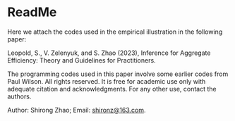 # ReadMe

Here we attach the codes used in the empirical illustration in the following paper:

Leopold, S., V. Zelenyuk, and S. Zhao (2023), Inference for Aggregate Efficiency: Theory and Guidelines for Practitioners.

The programming codes used in this paper involve some earlier codes from Paul Wilson. All rights reserved. It is free for academic use only with adequate citation and acknowledgments. For any other use, contact the authors.

Author: Shirong Zhao; Email: shironz@163.com.
